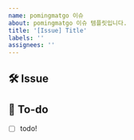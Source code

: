 ```yaml
---
name: pomingmatgo 이슈
about: pomingmatgo 이슈 템플릿입니다.
title: '[Issue] Title'
labels: ''
assignees: ''
---
```


## 🛠 Issue

<!-- 이슈에 대해 간략하게 설명해주세요 -->

## 📝 To-do

<!-- 진행할 작업에 대해 적어주세요 -->

- [ ] todo!
